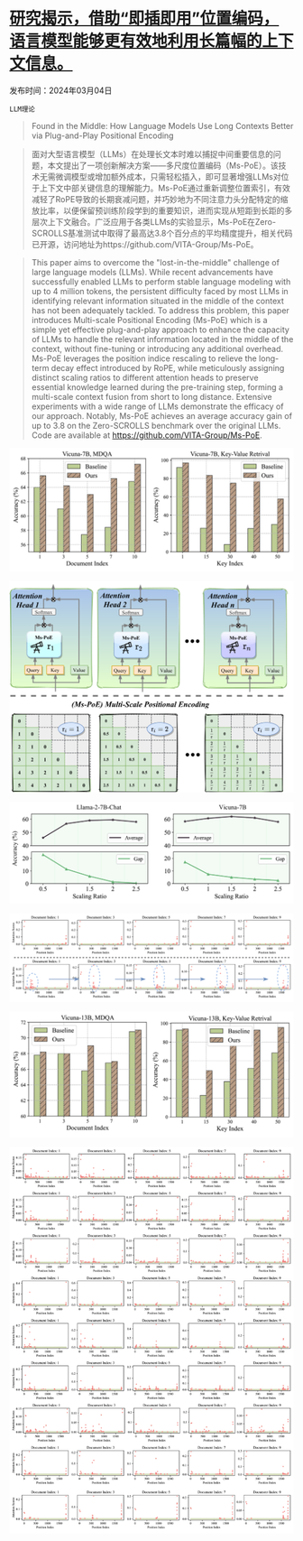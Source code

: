 # [研究揭示，借助“即插即用”位置编码，语言模型能够更有效地利用长篇幅的上下文信息。](https://arxiv.org/abs/2403.04797)

发布时间：2024年03月04日

`LLM理论`

> Found in the Middle: How Language Models Use Long Contexts Better via Plug-and-Play Positional Encoding

> 面对大型语言模型（LLMs）在处理长文本时难以捕捉中间重要信息的问题，本文提出了一项创新解决方案——多尺度位置编码（Ms-PoE）。该技术无需微调模型或增加额外成本，只需轻松插入，即可显著增强LLMs对位于上下文中部关键信息的理解能力。Ms-PoE通过重新调整位置索引，有效减轻了RoPE导致的长期衰减问题，并巧妙地为不同注意力头分配特定的缩放比率，以便保留预训练阶段学到的重要知识，进而实现从短距到长距的多层次上下文融合。广泛应用于各类LLMs的实验显示，Ms-PoE在Zero-SCROLLS基准测试中取得了最高达3.8个百分点的平均精度提升，相关代码已开源，访问地址为https://github.com/VITA-Group/Ms-PoE。

> This paper aims to overcome the "lost-in-the-middle" challenge of large language models (LLMs). While recent advancements have successfully enabled LLMs to perform stable language modeling with up to 4 million tokens, the persistent difficulty faced by most LLMs in identifying relevant information situated in the middle of the context has not been adequately tackled. To address this problem, this paper introduces Multi-scale Positional Encoding (Ms-PoE) which is a simple yet effective plug-and-play approach to enhance the capacity of LLMs to handle the relevant information located in the middle of the context, without fine-tuning or introducing any additional overhead. Ms-PoE leverages the position indice rescaling to relieve the long-term decay effect introduced by RoPE, while meticulously assigning distinct scaling ratios to different attention heads to preserve essential knowledge learned during the pre-training step, forming a multi-scale context fusion from short to long distance. Extensive experiments with a wide range of LLMs demonstrate the efficacy of our approach. Notably, Ms-PoE achieves an average accuracy gain of up to 3.8 on the Zero-SCROLLS benchmark over the original LLMs. Code are available at https://github.com/VITA-Group/Ms-PoE.

![研究揭示，借助“即插即用”位置编码，语言模型能够更有效地利用长篇幅的上下文信息。](../../../paper_images/2403.04797/x1.png)

![研究揭示，借助“即插即用”位置编码，语言模型能够更有效地利用长篇幅的上下文信息。](../../../paper_images/2403.04797/x2.png)

![研究揭示，借助“即插即用”位置编码，语言模型能够更有效地利用长篇幅的上下文信息。](../../../paper_images/2403.04797/x3.png)

![研究揭示，借助“即插即用”位置编码，语言模型能够更有效地利用长篇幅的上下文信息。](../../../paper_images/2403.04797/x4.png)

![研究揭示，借助“即插即用”位置编码，语言模型能够更有效地利用长篇幅的上下文信息。](../../../paper_images/2403.04797/x5.png)

![研究揭示，借助“即插即用”位置编码，语言模型能够更有效地利用长篇幅的上下文信息。](../../../paper_images/2403.04797/x6.png)